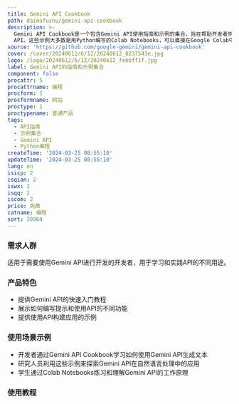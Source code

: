 ```yaml
---
title: Gemini API Cookbook
path: daimafuzhu/gemini-api-cookbook
description: >-
  Gemini API Cookbook是一个包含Gemini API使用指南和示例的集合，旨在帮助开发者快速上手并使用Gemini
  API。这些示例大多数是用Python编写的Colab Notebooks，可以直接在Google Colab中打开或下载到本地环境中运行。
source: 'https://github.com/google-gemini/gemini-api-cookbook'
cover: /cover/20240612/6/12/20240612_8237543e.jpg
logo: /logo/20240612/6/12/20240612_fe6bff1f.jpg
label: Gemini API的指南和示例集合
component: false
procattr: 5
procattrname: 编程
procform: 1
procformname: 网站
proctype: 1
proctypename: 普通产品
tags:
  - API指南
  - 示例集合
  - Gemini API
  - Python编程
createTime: '2024-03-25 08:55:10'
updateTime: '2024-03-25 08:55:10'
lang: en
isicp: 2
isqian: 2
iswx: 2
isqq: 2
iscom: 2
price: 免费
catname: 编程
sort: 28964
---
```




### 需求人群
适用于需要使用Gemini API进行开发的开发者，用于学习和实践API的不同用途。

### 产品特色
- 提供Gemini API的快速入门教程
- 展示如何编写提示和使用API的不同功能
- 提供使用API构建应用的示例

### 使用场景示例
- 开发者通过Gemini API Cookbook学习如何使用Gemini API生成文本
- 研究人员利用这些示例来探索Gemini API在自然语言处理中的应用
- 学生通过Colab Notebooks练习和理解Gemini API的工作原理

### 使用教程


  
